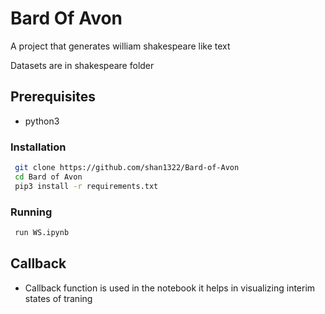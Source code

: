 # Bard Of Avon
A project that generates william shakespeare like text



Datasets are in shakespeare folder
## Prerequisites
* python3
### Installation
```sh
 git clone https://github.com/shan1322/Bard-of-Avon
 cd Bard of Avon
 pip3 install -r requirements.txt  
```
### Running
```sh
 run WS.ipynb
```
## Callback
* Callback function is used in the notebook it helps in visualizing interim states of traning
